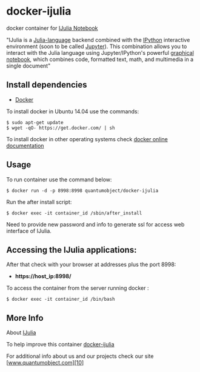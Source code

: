 # docker-ijulia

docker container for [IJulia Notebook][3]

"IJulia is a [Julia-language][6] backend combined with the [IPython][7] interactive environment (soon to be called [Jupyter][8]). This combination allows you to interact with the Julia language using Jupyter/IPython's powerful [graphical notebook][9], which combines code, formatted text, math, and multimedia in a single document"

## Install dependencies

  - [Docker][2]

To install docker in Ubuntu 14.04 use the commands:

    $ sudo apt-get update
    $ wget -qO- https://get.docker.com/ | sh

 To install docker in other operating systems check [docker online documentation][4]

## Usage

To run container use the command below:

    $ docker run -d -p 8998:8998 quantumobject/docker-ijulia

Run the after install script:

    $ docker exec -it container_id /sbin/after_install

Need to provide new password and info to generate ssl for access web interface of IJulia.

## Accessing the IJulia applications:

After that check with your browser at addresses plus the port 8998:

  - **https://host_ip:8998/**

To access the container from the server running docker :

    $ docker exec -it container_id /bin/bash

## More Info

About [IJulia][1]

To help improve this container [docker-ijulia][5]

For additional info about us and our projects check our site [www.quantumobject.com][10]

[1]:https://github.com/JuliaLang/IJulia.jl
[2]:https://www.docker.com
[3]:https://github.com/JuliaLang/IJulia.jl
[4]:http://docs.docker.com
[5]:https://github.com/QuantumObject/docker-ijulia
[6]:http://julialang.org
[7]:http://ipython.org
[8]:http://jupyter.org
[9]:http://ipython.org/notebook.html
[10]:http://www.quantumobject.com
